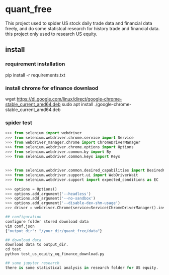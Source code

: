 # quant_free

This project used to spider US stock daily trade data and financial data freely, and do some statistcal research for history trade and financial data. this project only used to research US equity.

## install
### requirement installation
pip install -r requirements.txt
### install chrome for efinance downlaod
wget https://dl.google.com/linux/direct/google-chrome-stable_current_amd64.deb
sudo apt install ./google-chrome-stable_current_amd64.deb   
### spider test

```python
>>> from selenium import webdriver
>>> from selenium.webdriver.chrome.service import Service
>>> from webdriver_manager.chrome import ChromeDriverManager
>>> from selenium.webdriver.chrome.options import Options
>>> from selenium.webdriver.common.by import By
>>> from selenium.webdriver.common.keys import Keys
 
 
>>> from selenium.webdriver.common.desired_capabilities import DesiredCapabilities
>>> from selenium.webdriver.support.ui import WebDriverWait
>>> from selenium.webdriver.support import expected_conditions as EC
 
>>> options = Options()
>>> options.add_argument('--headless')
>>> options.add_argument('--no-sandbox')
>>> options.add_argument('--disable-dev-shm-usage')
>>> driver = webdriver.Chrome(service=Service(ChromeDriverManager().install()), options=options)

## configuration
configure folder stored download data
vim conf.json
{"output_dir": "/your_dir/quant_free/data"}

## download data
download data to output_dir.
cd test
python test_us_equity_xq_finance_download.py

## some jupyter research
there is some statistical analysis in research folder for US equity.





